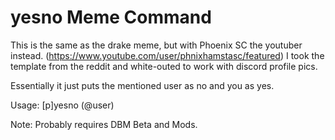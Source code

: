 # yesno Meme Command
This is the same as the drake meme, but with Phoenix SC the youtuber instead. (https://www.youtube.com/user/phnixhamstasc/featured)
I took the template from the reddit and white-outed to work with discord profile pics.

Essentially it just puts the mentioned user as no and you as yes.

Usage: [p]yesno (@user)

Note: Probably requires DBM Beta and Mods.
